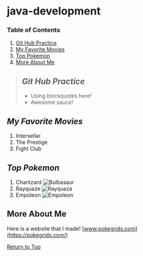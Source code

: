 # **java-development**

### Table of Contents
1. [Git Hub Practice](#git-hub-practice)
2. [My Favorite Movies](#my-favorite-movies)
3. [Top Pokemon](#top-pokemon)
4. [More About Me](#more-about-me)

> ## ***Git Hub Practice***
>
> - Using blockquotes here!
> - Awesome sauce!
>

## *My Favorite Movies*
1. Intersellar
2. The Prestige
3. Fight Club

## *Top Pokemon*
1. Charlizard ![Bulbasaur](https://raw.githubusercontent.com/PokeAPI/sprites/refs/heads/master/sprites/pokemon/6.png)
2. Rayquaze ![Rayquaza](https://raw.githubusercontent.com/PokeAPI/sprites/refs/heads/master/sprites/pokemon/384.png)
3. Empoleon ![Empoleon](https://raw.githubusercontent.com/PokeAPI/sprites/refs/heads/master/sprites/pokemon/395.png)

## **More About Me**
Here is a website that I made! [www.pokegrids.com](https://pokegrids.com/)

[Return to Top](java-development)
